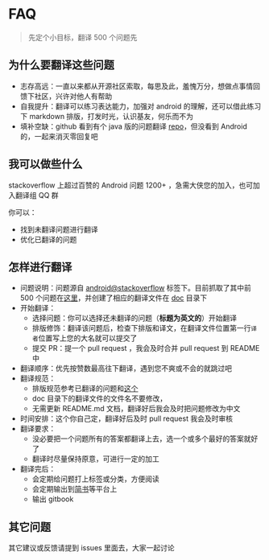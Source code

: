 # FAQ

> 先定个小目标，翻译 500 个问题先

## 为什么要翻译这些问题

- 志存高远：一直以来都从开源社区索取，每思及此，羞愧万分，想做点事情回馈下社区，兴许对他人有帮助
- 自我提升：翻译可以练习表达能力，加强对 android 的理解，还可以借此练习下 markdown 排版，打发时光，认识基友，何乐而不为
- 填补空缺：github 看到有个 java 版的问题翻译 [repo](https://github.com/giantray/stackoverflow-java-top-qa)，但没看到 Android 的，一起来消灭零回复吧


## 我可以做些什么

stackoverflow 上超过百赞的 Android 问题 1200+ ，急需大侠您的加入，也可加入翻译组 QQ 群

你可以：

- 找到未翻译问题进行翻译
- 优化已翻译的问题


## 怎样进行翻译

- 问题说明：问题源自 [android@stackoverflow](http://stackoverflow.com/questions/tagged/android) 标签下。目前抓取了其中前 500 个问题在[这里](README.md)，并创建了相应的翻译文件在 [doc](doc) 目录下
- 开始翻译：
  - 选择问题：你可以选择还未翻译的问题（**标题为英文的**）开始翻译
  - 排版修饰：翻译该问题后，检查下排版和译文，在翻译文件位置第一行`译者`位置写上您的大名就可以提交了
  - 提交 PR：提一个 pull request ，我会及时合并 pull request 到 README 中
- 翻译顺序：优先按赞数最高往下翻译，遇到您不爽或不会的就跳过吧
- 翻译规范：
  - 排版规范参考已翻译的问题和[这个](https://github.com/mzlogin/chinese-copywriting-guidelines)
  - doc 目录下的翻译文件的文件名不要修改，
  - 无需更新 README.md 文档，翻译好后我会及时把问题修改为中文
- 时间安排：这个你自己定，翻译好后及时 pull request 我会及时审核
- 翻译要求：
  - 没必要把一个问题所有的答案都翻译上去，选一个或多个最好的答案就好了
  - 翻译时尽量保持原意，可进行一定的加工
- 翻译完后：
  - 会定期给问题打上标签或分类，方便阅读
  - 会定期输出到[简书](http://www.jianshu.com/users/d1046c203802)等平台上
  - 输出 gitbook

## 其它问题

其它建议或反馈请提到 issues 里面去，大家一起讨论
